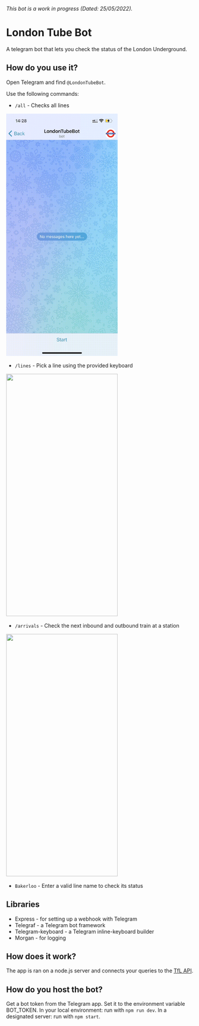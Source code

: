 *This bot is a work in progress (Dated: 25/05/2022).*


# London Tube Bot
A telegram bot that lets you check the status of the London Underground.

## How do you use it?
Open Telegram and find `@LondonTubeBot`.

Use the following commands:
- `/all` - Checks all lines
<img src=/assets/images/london-tube-bot-all.gif width=300 height=651 />

- `/lines` - Pick a line using the provided keyboard
<img src=/assets/images/london-tube-bot-lines.gif width=300 height=651 />

- `/arrivals` - Check the next inbound and outbound train at a station
<img src=/assets/images/london-tube-bot-arrivals.gif width=300 height=651 />

- `Bakerloo` - Enter a valid line name to check its status

## Libraries
- Express - for setting up a webhook with Telegram
- Telegraf - a Telegram bot framework
- Telegram-keyboard - a Telegram inline-keyboard builder
- Morgan - for logging

## How does it work?
The app is ran on a node.js server and connects your queries to the [TfL API](https://api.tfl.gov.uk/).


## How do you host the bot?
Get a bot token from the Telegram app. 
Set it to the environment variable BOT_TOKEN.
In your local environment: run with `npm run dev`.
In a designated server: run with `npm start`.